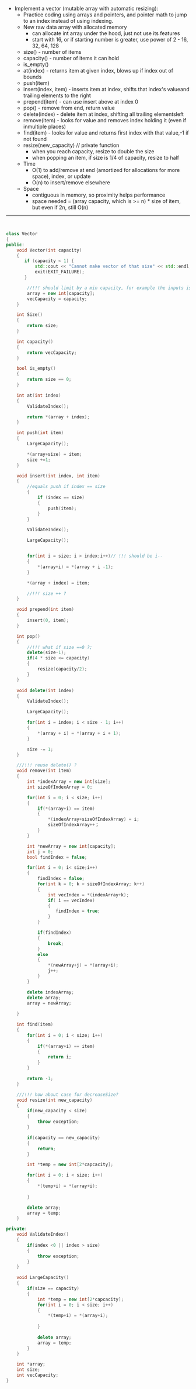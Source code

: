 - Implement a vector (mutable array with automatic resizing):
    - Practice coding using arrays and pointers, and pointer math to jump to an index instead of using indexing.
    - New raw data array with allocated memory
        - can allocate int array under the hood, just not use its features
        - start with 16, or if starting number is greater, use power of 2 - 16, 32, 64, 128
    - size() - number of items
    - capacity() - number of items it can hold
    - is_empty()
    - at(index) - returns item at given index, blows up if index out of bounds
    - push(item)
    - insert(index, item) - inserts item at index, shifts that index's valueand trailing elements to the right
    - prepend(item) - can use insert above at index 0
    - pop() - remove from end, return value
    - delete(index) - delete item at index, shifting all trailing elementsleft
    - remove(item) - looks for value and removes index holding it (even if inmultiple places)
    - find(item) - looks for value and returns first index with that value,-1 if not found
    - resize(new_capacity) // private function
        - when you reach capacity, resize to double the size
        - when popping an item, if size is 1/4 of capacity, resize to half
    - Time
        - O(1) to add/remove at end (amortized for allocations for more space), index, or update
        - O(n) to insert/remove elsewhere
    - Space
        - contiguous in memory, so proximity helps performance
        - space needed = (array capacity, which is >= n) * size of item, but even if 2n, still O(n)

---

```cpp


class Vector
{
public:
    void Vector(int capacity)
    {
       if (capacity < 1) {                                                <- !!! Missing !!!    
           std::cout << "Cannot make vector of that size" << std::endl;   <- !!! Missing !!!    
           exit(EXIT_FAILURE);                                            <- !!! Missing !!!                        
       }                                                                  <- !!! Missing !!!            

        //!!! should limit by a min capacity, for example the inputs is 1. then the array is mostly will be resized.
        array = new int[capacity];
        vecCapacity = capacity;
    }

    int Size()
    {
        return size;
    }

    int capacity()
    {
        return vecCapacity;
    }

    bool is_empty()
    {
        return size == 0;
    }

    int at(int index)
    {
        ValidateIndex();

        return *(array + index);
    }

    int push(int item)
    {
        LargeCapacity();

        *(array+size) = item;
        size +=1;
    }

    void insert(int index, int item)
    {
        //equals push if index == size
        {
            if (index == size)
            {
                push(item);
            }
        }

        ValidateIndex();

        LargeCapacity();


        for(int i = size; i > index;i++)// !!! should be i--
        {
            *(array+i) = *(array + i -1);
        }

        *(array + index) = item;

        //!!! size ++ ?
    }

    void prepend(int item)
    {
        insert(0, item);
    }

    int pop()
    {
        //!!! what if size ==0 ?;
        delete(size-1);
        if(4 * size <= capacity)
        {
            resize(capacity/2);
        }
    }

    void delete(int index)
    {
        ValidateIndex();

        LargeCapacity();

        for(int i = index; i < size - 1; i++)
        {
            *(array + i) = *(array + i + 1);
        }

        size -= 1;
    }

    ///!!! reuse delete() ?
    void remove(int item)
    {
        int *indexArray = new int[size];
        int sizeOfIndexArray = 0;

        for(int i = 0; i < size; i++)
        {
            if(*(array+i) == item)
            {
                *(indexArray+sizeOfIndexArray) = i;
                sizeOfIndexArray++；
            }
        }

        int *newArray = new int[capacity];
        int j = 0;
        bool findIndex = false;

        for(int i = 0; i< size;i++)
        {
            findIndex = false;
            for(int k = 0; k < sizeOfIndexArray; k++)
            {
                int vecIndex = *(indexArray+k);
                if( i == vecIndex)
                {
                   findIndex = true;
                }
            }

            if(findIndex)
            {
                break;
            }
            else
            {
                *(newArray+j) = *(array+i);
                j++;
            }
        }

        delete indexArray;
        delete array;
        array = newArray;
        
    }

    int find(item)
    {
        for(int i = 0; i < size; i++)
        {
            if(*(array+i) == item)
            {
                return i;
            }
        }

        return -1;
    }

    ///!!! how about case for decreaseSize?
    void resize(int new_capacity)
    {
        if(new_capacity < size)
        {
            throw exception;
        }

        if(capacity == new_capacity)
        {
            return;
        }

        int *temp = new int[2*capcacity];

        for(int i = 0; i < size; i++)
        {
            *(temp+i) = *(array+i);
            
        }

        delete array;
        array = temp;
    }

private:
    void ValidateIndex()
    {
        if(index <0 || index > size)
        {
            throw exception;
        }
    }

    void LargeCapacity()
    {
        if(size == capacity)
        {
            int *temp = new int[2*capcacity];
            for(int i = 0; i < size; i++)
            {
                *(temp+i) = *(array+i);
               
            }
            
            delete array;
            array = temp;
        }
    }

    int *array;
    int size;
    int vecCapacity;
}

```
